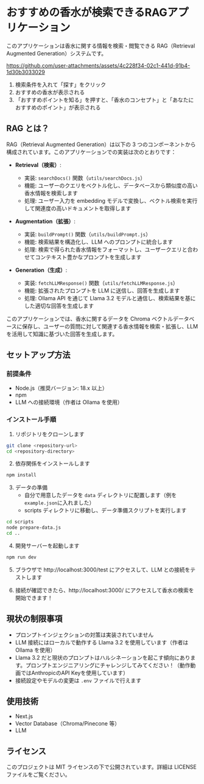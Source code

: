 # おすすめの香水が検索できるRAGアプリケーション

このアプリケーションは香水に関する情報を検索・閲覧できる RAG（Retrieval Augmented Generation）システムです。

https://github.com/user-attachments/assets/4c228f34-02c1-441d-91b4-1d30b3033029

1. 検索条件を入れて「探す」をクリック
2. おすすめの香水が表示される
3. 「おすすめポイントを知る」を押すと、「香水のコンセプト」と「あなたにおすすめのポイント」が表示される

## RAG とは？

RAG（Retrieval Augmented Generation）は以下の 3 つのコンポーネントから構成されています。このアプリケーションでの実装は次のとおりです：

- **Retrieval（検索）**:

  - 実装: `searchDocs()` 関数（`utils/searchDocs.js`）
  - 機能: ユーザーのクエリをベクトル化し、データベースから類似度の高い香水情報を検索します
  - 処理: ユーザー入力を embedding モデルで変換し、ベクトル検索を実行して関連度の高いドキュメントを取得します

- **Augmentation（拡張）**:

  - 実装: `buildPrompt()` 関数（`utils/buildPrompt.js`）
  - 機能: 検索結果を構造化し、LLM へのプロンプトに統合します
  - 処理: 検索で得られた香水情報をフォーマットし、ユーザークエリと合わせてコンテキスト豊かなプロンプトを生成します

- **Generation（生成）**:
  - 実装: `fetchLLMResponse()` 関数（`utils/fetchLLMResponse.js`）
  - 機能: 拡張されたプロンプトを LLM に送信し、回答を生成します
  - 処理: Ollama API を通じて Llama 3.2 モデルと通信し、検索結果を基にした適切な回答を生成します

このアプリケーションでは、香水に関するデータを Chroma ベクトルデータベースに保存し、ユーザーの質問に対して関連する香水情報を検索・拡張し、LLM を活用して知識に基づいた回答を生成します。

## セットアップ方法

### 前提条件

- Node.js（推奨バージョン: 18.x 以上）
- npm
- LLM への接続環境（作者は Ollama を使用）

### インストール手順

1. リポジトリをクローンします

```bash
git clone <repository-url>
cd <repository-directory>
```

2. 依存関係をインストールします

```bash
npm install
```

3. データの準備
   - 自分で用意したデータを `data` ディレクトリに配置します（例を`example.json`に入れました）
   - scripts ディレクトリに移動し、データ準備スクリプトを実行します

```bash
cd scripts
node prepare-data.js
cd ..
```

4. 開発サーバーを起動します

```bash
npm run dev
```

5. ブラウザで http://localhost:3000/test にアクセスして、LLM との接続をテストします

6. 接続が確認できたら、http://localhost:3000/ にアクセスして香水の検索を開始できます！

## 現状の制限事項

- プロンプトインジェクションの対策は実装されていません
- LLM 接続にはローカルで動作する Llama 3.2 を使用しています（作者は Ollama を使用）
- Llama 3.2 だと現状のプロンプトはハルシネーションを起こす傾向にあります。プロンプトエンジニアリングにチャレンジしてみてください！（動作動画ではAnthropicのAPI Keyを使用しています）
- 接続設定やモデルの変更は `.env` ファイルで行えます

## 使用技術

- Next.js
- Vector Database（Chroma/Pinecone 等）
- LLM

## ライセンス

このプロジェクトは MIT ライセンスの下で公開されています。詳細は LICENSE ファイルをご覧ください。
